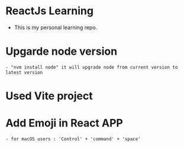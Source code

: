 # ReactJs Learning

- This is my personal learning repo.

# Upgarde node version

    - "nvm install node" it will upgrade node from current version to latest version

# Used Vite project

# Add Emoji in React APP

    - for macOS users : 'Control' + 'command' + 'space'
